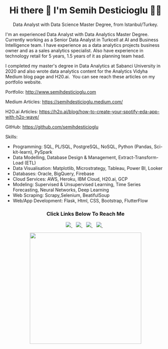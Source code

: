
<h1 align='center'>
  Hi there 👋 I'm Semih Desticioglu 👨‍💻
</h1>

<p align='center'>
  Data Analyst with Data Science Master Degree, from Istanbul/Turkey. 
</p>

I'm an experienced Data Analyst with Data Analytics Master Degree. Currently working as a Senior Data Analyst in Turkcell at AI and Business Intelligence team. I have experience as a data analytics projects business owner and as a sales analytics specialist. Also have experience in technology retail for 5 years, 1.5 years of it as planning team head.

I completed my master's degree in Data Analytics at Sabanci University in 2020 and also wrote data analytics content for the Analytics Vidyha Medium blog page and H20.ai.  You can see reach these articles on my portfolio website.


Portfolio: http://www.semihdesticioglu.com

Medium Articles: https://semihdesticioglu.medium.com/

H2O.ai Articles: https://h2o.ai/blog/how-to-create-your-spotify-eda-app-with-h2o-wave/

GitHub: https://github.com/semihdesticioglu

Skills:
*  Programming: SQL, PL/SQL, PostgreSQL, NoSQL, Python (Pandas, Sci-kit-learn), PySpark
*  Data Modelling, Database Design & Management, Extract-Transform-Load (ETL)
*  Data Visualisation: Matplotlib, Microstrategy, Tableau, Power BI, Looker
*  Databases: Oracle, BigQuery, Firebase
*  Cloud Services: AWS, Heroku, IBM Cloud, H20.ai, GCP
*  Modeling: Supervised & Unsupervised Learning, Time Series Forecasting, Neural Networks, Deep Learning
*  Web Scraping: Scrapy,Selenium, BeatifulSoup
*  Web/App Development: Flask, Html, CSS, Bootstrap, FlutterFlow

<h3 align='center'>
   Click Links Below To Reach Me 
</h3>
<p align='center'>
  
   <a href="https://semihdesticioglu.github.io/semihdesticioglu/">
    <img src="https://img.shields.io/badge/website-000000?style=for-the-badge&logo=About.me&logoColor=white" />
  </a>&nbsp;&nbsp;
  
  <a href="https://www.linkedin.com/in/semihdesticioglu/">
    <img src="https://img.shields.io/badge/linkedin-%230077B5.svg?&style=for-the-badge&logo=linkedin&logoColor=white" />
  </a>&nbsp;&nbsp;
  

  
  <a href="https://semihdesticioglu.medium.com/">
    <img src="https://img.shields.io/badge/Medium-12100E?style=for-the-badge&logo=medium&logoColor=white" />
  </a>&nbsp;&nbsp;
     
  
  <a href="https://www.youtube.com/channel/UCxNTsMhVzAI9i0gWS6TcsVQ">
    <img src="https://img.shields.io/badge/YouTube-FF0000?style=for-the-badge&logo=youtube&logoColor=white" />
  </a>&nbsp;&nbsp;
   
  
</p>


<p align='center'>
  <a href="#"><img src="https://github-readme-stats.vercel.app/api/top-langs/?username=semihdesticioglu&show_icons=true&count_private=true" width="350"></a>
</p>
